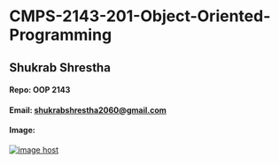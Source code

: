 # CMPS-2143-201-Object-Oriented-Programming
## Shukrab Shrestha

#### Repo: OOP 2143

#### Email: shukrabshrestha2060@gmail.com

#### Image:

<a href="https://imgbox.com/ftFxcFiJ" target="_blank"><img src="https://thumbs2.imgbox.com/89/9f/ftFxcFiJ_t.jpg" alt="image host" /></a>
